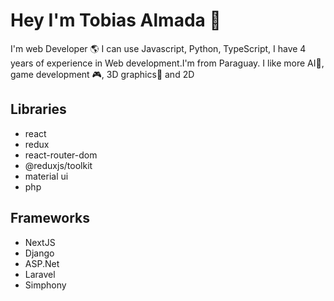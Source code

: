 # Hey I'm Tobias Almada 👋
I'm web Developer 🌎 I can use Javascript, Python, TypeScript, I have 4 years of experience in Web development.I'm from Paraguay. 
I like more AI🧠, game development 🎮,  3D graphics🌌 and 2D

## Libraries 
+ react
+ redux
+ react-router-dom
+ @reduxjs/toolkit
+ material ui
+ php
## Frameworks
+ NextJS
+ Django
+ ASP.Net
+ Laravel
+ Simphony
